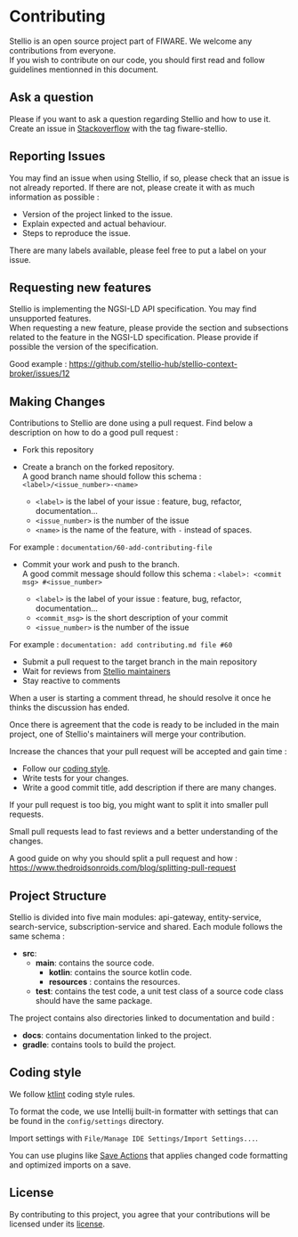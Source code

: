 # Contributing

Stellio is an open source project part of FIWARE. We welcome any contributions from everyone.  
If you wish to contribute on our code, you should first read and follow guidelines mentionned in this document.

## Ask a question 

Please if you want to ask a question regarding Stellio and how to use it. Create an issue
 in [Stackoverflow](https://stackoverflow.com/) with the tag fiware-stellio.

## Reporting Issues

You may find an issue when using Stellio, if so, please check that an issue is not already reported. If there are not, 
please create it with as much information as possible :

- Version of the project linked to the issue.
- Explain expected and actual behaviour.
- Steps to reproduce the issue.

There are many labels available, please feel free to put a label on your issue.

## Requesting new features

Stellio is implementing the NGSI-LD API specification.  You may find unsupported features.  
When requesting a new feature, please provide the section and subsections related to the feature in the NGSI-LD 
specification. Please provide if possible the version of the specification.

Good example : 
https://github.com/stellio-hub/stellio-context-broker/issues/12

## Making Changes

Contributions to Stellio are done using a pull request. Find below a description on how to do a good pull request :

- Fork this repository
- Create a branch on the forked repository.  
A good branch name should follow this schema : `<label>/<issue_number>-<name>`

    - `<label>` is the label of your issue : feature, bug, refactor, documentation...
    - `<issue_number>` is the number of the issue
    - `<name>` is the name of the feature, with `-` instead of spaces.

For example : `documentation/60-add-contributing-file`

- Commit your work and push to the branch.  
A good commit message should follow this schema : `<label>: <commit msg> #<issue_number>`

    - `<label>` is the label of your issue : feature, bug, refactor, documentation...
    - `<commit_msg>` is the short description of your commit
    - `<issue_number>` is the number of the issue

For example : `documentation: add contributing.md file #60`

- Submit a pull request to the target branch in the main repository
- Wait for reviews from [Stellio maintainers](https://github.com/orgs/stellio-hub/people)
- Stay reactive to comments

When a user is starting a comment thread, he should resolve it once he thinks the discussion has ended.

Once there is agreement that the code is ready to be included in the main project, one of Stellio's
maintainers will merge your contribution.

Increase the chances that your pull request will be accepted and gain time :

- Follow our [coding style](https://github.com/stellio-hub/stellio-context-broker/blob/develop/docs/CONTRIBUTING.md#coding-style).
- Write tests for your changes.
- Write a good commit title, add description if there are many changes.

If your pull request is too big, you might want to split it into smaller pull requests.

Small pull requests lead to fast reviews and a better understanding of the changes.

A good guide on why you should split a pull request and how : https://www.thedroidsonroids.com/blog/splitting-pull-request

## Project Structure

Stellio is divided into five main modules: api-gateway, entity-service, search-service, subscription-service and shared.
Each module follows the same schema :
- **src**:
    - **main**: contains the source code.
        - **kotlin**: contains the source kotlin code.
        - **resources** : contains the resources.
    - **test**: contains the test code, a unit test class of a source code class should have the same package.

The project contains also directories linked to documentation and build :

- **docs**: contains documentation linked to the project.
- **gradle**: contains tools to build the project.

## Coding style

We follow [ktlint](https://ktlint.github.io/#rules) coding style rules.

To format the code, we use Intellij built-in formatter with settings that can be found in the `config/settings` directory.

Import settings with `File/Manage IDE Settings/Import Settings...`.

You can use plugins like [Save Actions](https://plugins.jetbrains.com/plugin/7642-save-actions) that applies 
changed code formatting and optimized imports on a save.

## License

By contributing to this project, you agree that your contributions will be
licensed under its [license](LICENSE).
